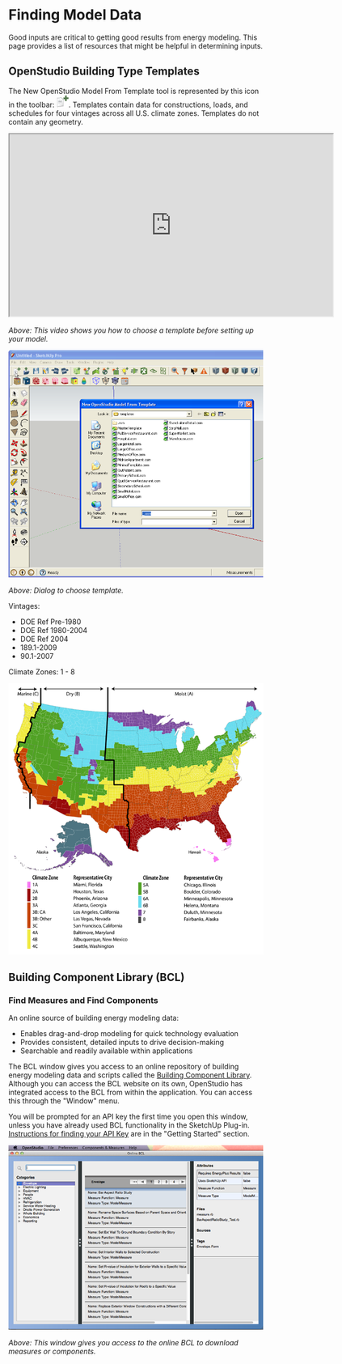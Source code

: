 <h1>Finding Model Data</h1>
Good inputs are critical to getting good results from energy modeling. This page provides a list of resources that might be helpful in determining inputs.

## OpenStudio Building Type Templates
The New OpenStudio Model From Template tool is represented by this icon in the toolbar: ![New OpenStudio Model](img/plugin_reference_guide/os_new.png "New OpenStudio Model"). Templates contain data for constructions, loads, and schedules for four vintages across all U.S. climate zones. Templates do not contain any geometry.

<iframe width="640" height="360" src="http://www.youtube.com/embed/wzzY_W2WELo?end=43" allowfullscreen></iframe>

*Above: This video shows you how to choose a template before setting up your model.*

![New OpenStudio Model From Template Dialog](img/create_model/from_template.png)

*Above: Dialog to choose template.*

Vintages:

- DOE Ref Pre-1980
- DOE Ref 1980-2004
- DOE Ref 2004
- 189.1-2009
- 90.1-2007

Climate Zones: 1 - 8

![Climate Zone Map](img/create_model/climate_zones.png)

## Building Component Library (BCL)
### Find Measures and Find Components
An online source of building energy modeling data:

- Enables drag-and-drop modeling for quick technology evaluation
- Provides consistent, detailed inputs to drive decision-making
- Searchable and readily available within applications

The BCL window gives you access to an online repository of building energy modeling data and scripts called the [Building Component Library](https://bcl.nrel.gov/). Although you can access the BCL website on its own, OpenStudio has integrated access to the BCL from within the application. You can access this through the "Window" menu.

You will be prompted for an API key the first time you open this window, unless you have already used BCL functionality in the SketchUp Plug-in. [Instructions for finding your API Key](../getting_started/getting_started.md#connecting-with-the-building-component-library) are in the "Getting Started" section.

![Online BCL Dialog](img/os_interface/bcl_window.png)

*Above: This window gives you access to the online BCL to download measures or components.*
